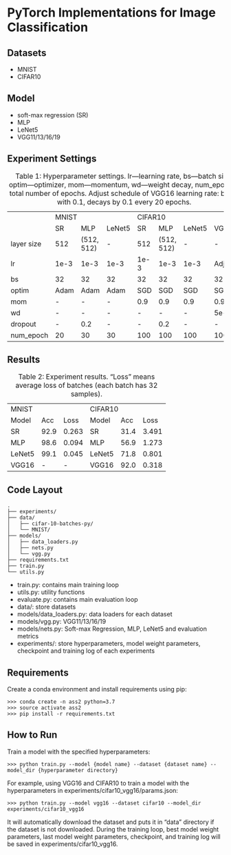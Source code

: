 # PyTorch Implementations for Image Classification
## Datasets
- MNIST
- CIFAR10

## Model
- soft-max regression (SR)
- MLP
- LeNet5
- VGG11/13/16/19

## Experiment Settings
<table>
    <caption>Table 1: Hyperparameter settings. lr—learning rate, bs—batch size, optim—optimizer, mom—momentum, wd—weight decay, num_epoch—total number of epochs. Adjust schedule of VGG16 learning rate: begin with 0.1, decays by 0.1 every 20 epochs.</caption>
    <tr>
        <td></td>
        <td colspan="3">MNIST</td>
        <td colspan="4">CIFAR10</td>
    </tr>
    <tr>
        <td></td>
        <td>SR</td>
        <td>MLP</td>
        <td>LeNet5</td>
        <td>SR</td>
        <td>MLP</td>
        <td>LeNet5</td>
        <td>VGG16</td>
    </tr>
    <tr>
        <td>layer size</td>
        <td>512</td>
        <td>(512, 512)</td>
        <td>-</td>
        <td>512</td>
        <td>(512, 512)</td>
        <td>-</td>
        <td>-</td>
    </tr>
    <tr>
        <td>lr</td>
        <td>1e-3</td>
        <td>1e-3</td>
        <td>1e-3</td>
        <td>1e-3</td>
        <td>1e-3</td>
        <td>1e-3</td>
        <td>Adjust</td>
    </tr>
    <tr>
        <td>bs</td>
        <td>32</td>
        <td>32</td>
        <td>32</td>
        <td>32</td>
        <td>32</td>
        <td>32</td>
        <td>32</td>
    </tr>
    <tr>
        <td>optim</td>
        <td>Adam</td>
        <td>Adam</td>
        <td>Adam</td>
        <td>SGD</td>
        <td>SGD</td>
        <td>SGD</td>
        <td>SGD</td>
    </tr>
    <tr>
        <td>mom</td>
        <td>-</td>
        <td>-</td>
        <td>-</td>
        <td>0.9</td>
        <td>0.9</td>
        <td>0.9</td>
        <td>0.9</td>
    </tr>
    <tr>
        <td>wd</td>
        <td>-</td>
        <td>-</td>
        <td>-</td>
        <td>-</td>
        <td>-</td>
        <td>-</td>
        <td>5e-4</td>
    </tr>
    <tr>
        <td>dropout</td>
        <td>-</td>
        <td>0.2</td>
        <td>-</td>
        <td>-</td>
        <td>0.2</td>
        <td>-</td>
        <td>-</td>
    </tr>
    <tr>
        <td>num_epoch</td>
        <td>20</td>
        <td>30</td>
        <td>30</td>
        <td>100</td>
        <td>100</td>
        <td>100</td>
        <td>100</td>
    </tr>
</table>

## Results
<table>
    <caption>Table 2: Experiment results. “Loss” means average loss of batches (each batch has 32 samples).</caption>
    <tr>
        <td colspan="3">MNIST</td>
        <td colspan="3">CIFAR10</td>
    </tr>
    <tr>
        <td>Model</td>
        <td>Acc</td>
        <td>Loss</td>
        <td>Model</td>
        <td>Acc</td>
        <td>Loss</td>
    </tr>
    <tr>
        <td>SR</td>
        <td>92.9</td>
        <td>0.263</td>
        <td>SR</td>
        <td>31.4</td>
        <td>3.491</td>
    </tr>
    <tr>
        <td>MLP</td>
        <td>98.6</td>
        <td>0.094</td>
        <td>MLP</td>
        <td>56.9</td>
        <td>1.273</td>
    </tr>
    <tr>
        <td>LeNet5</td>
        <td>99.1</td>
        <td>0.045</td>
        <td>LeNet5</td>
        <td>71.8</td>
        <td>0.801</td>
    </tr>
    <tr>
        <td>VGG16</td>
        <td>-</td>
        <td>-</td>
        <td>VGG16</td>
        <td>92.0</td>
        <td>0.318</td>
    </tr>
</table>


## Code Layout
```
.
├── experiments/
├── data/
│   ├── cifar-10-batches-py/
│   └── MNIST/
├── models/
│   ├── data_loaders.py
│   ├── nets.py
│   └── vgg.py
├── requirements.txt
├── train.py
└── utils.py
```

-	train.py: contains main training loop
-	utils.py: utility functions
-	evaluate.py: contains main evaluation loop
-	data/: store datasets
-	models/data_loaders.py: data loaders for each dataset
-	models/vgg.py: VGG11/13/16/19
-	models/nets.py: Soft-max Regression, MLP, LeNet5 and evaluation metrics
-	experiments/: store hyperparameters, model weight parameters, checkpoint and training log of each experiments

## Requirements
Create a conda environment and install requirements using pip:
```
>>> conda create -n ass2 python=3.7
>>> source activate ass2
>>> pip install -r requirements.txt
```
## How to Run
Train a model with the specified hyperparameters:
```
>>> python train.py --model {model name} --dataset {dataset name} --model_dir {hyperparameter directory}
```
For example, using VGG16 and CIFAR10 to train a model with the hyperparameters in experiments/cifar10_vgg16/params.json:
```
>>> python train.py --model vgg16 --dataset cifar10 --model_dir experiments/cifar10_vgg16
```
It will automatically download the dataset and puts it in “data” directory if the dataset is not downloaded. During the training loop, best model weight parameters, last model weight parameters, checkpoint, and training log will be saved in experiments/cifar10_vgg16.
